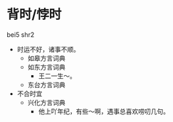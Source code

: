 # 背时/悖时
bei5 shr2
+ 时运不好，诸事不顺。
  * 如皋方言词典
  * 如东方言词典
    - 王二一生～。
  * 东台方言词典
+ 不合时宜
  * 兴化方言词典
    - 他上吖年纪，有些～啊，遇事总喜欢唠叨几句。
